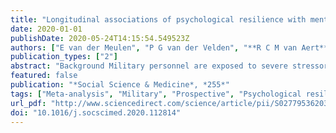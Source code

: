 ```yaml
---
title: "Longitudinal associations of psychological resilience with mental health and functioning among military personnel: A meta-analysis of prospective studies"
date: 2020-01-01
publishDate: 2020-05-24T14:15:54.549523Z
authors: ["E van der Meulen", "P G van der Velden", "**R C M van Aert**", "M J P M van Veldhoven"]
publication_types: ["2"]
abstract: "Background Military personnel are exposed to severe stressors across different stages of their career that may have a negative impact on mental health and functioning. It is often suggested that psychological resilience plays an important role in the maintenance and/or enhancement of their mental health and functioning under these circumstances. Method A systematic literature search was conducted using PsycINFO, MEDLINE, PsycARTICLES, Psychology and Behavioral Sciences Collection, Web of Science, and PubMed up to August of 2019 retrieving 3,698 reports. Schmidt and Hunter meta-analytical techniques were used to assess the predictive value of psychological resilience on ten different military relevant mental health and functioning outcomes. Multivariate meta-analysis assessed the origin of heterogeneity among bivariate effect sizes. Results The effect sizes of 40 eligible peer-reviewed papers covering 40 unique samples were included in the meta-analysis. Seventy-eight percent of these studies were published after 2010 and were predominantly conducted in western countries. Bivariate effect sizes were low to medium (absolute values: 0.08 to 0.36) and multivariate effect sizes, adjusting for across studies varying sets of covariates, were low to trivial (absolute values: 0.02 to 0.08). Moderator analyses using multivariate meta-analysis on 60 bivariate effect sizes, revealed no significant effect of type of psychological resilience scale, time-lag, and career stage. Conclusions The current review found no indications that different conceptualizations of psychological resilience across a variety of research designs, are strongly predictive of mental health and functioning among military personnel. Future directions (moderator/mediator models, stressor type specifications, and directionality) for prospective studies are discussed. Our results question the usefulness of interventions to enhance the resilience of soldiers to improve their mental health and functioning."
featured: false
publication: "*Social Science & Medicine*, *255*"
tags: ["Meta-analysis", "Military", "Prospective", "Psychological resilience", "Review"]
url_pdf: "http://www.sciencedirect.com/science/article/pii/S0277953620300332"
doi: "10.1016/j.socscimed.2020.112814"
---
```


